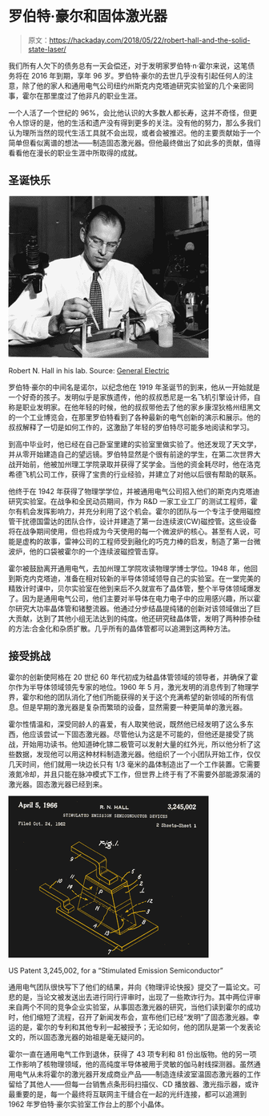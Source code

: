 # 罗伯特·豪尔和固体激光器

> 原文：<https://hackaday.com/2018/05/22/robert-hall-and-the-solid-state-laser/>

我们所有人欠下的债务总有一天会偿还，对于发明家罗伯特·n·霍尔来说，这笔债务将在 2016 年到期，享年 96 岁。罗伯特·豪尔的去世几乎没有引起任何人的注意，除了他的家人和通用电气公司纽约州斯克内克塔迪研究实验室的几个亲密同事，霍尔在那里度过了他非凡的职业生涯。

一个人活了一个世纪的 96%，会比他认识的大多数人都长寿，这并不奇怪，但更令人惊讶的是，他的生活和遗产没有得到更多的关注。没有他的努力，那么多我们认为理所当然的现代生活工具就不会出现，或者会被推迟。他的主要贡献始于一个简单但看似离谱的想法——制造固态激光器。但他最终做出了如此多的贡献，值得看看他在漫长的职业生涯中所取得的成就。

## 圣诞快乐

[![](img/b710cd75f24ce8a39cd5927245db5038.png)](https://hackaday.com/wp-content/uploads/2018/05/aax5npr-e1526860966762.jpg)

Robert N. Hall in his lab. Source: [General Electric](https://www.ge.com/reports/edisons-heir-bob-halls-invention-lit-future/)

罗伯特·豪尔的中间名是诺尔，以纪念他在 1919 年圣诞节的到来，他从一开始就是一个好奇的孩子。发明似乎是家族遗传，他的叔叔悉尼是一名飞机引擎设计师，自称是职业发明家。在他年轻的时候，他的叔叔带他去了他的家乡康涅狄格州纽黑文的一个工业博览会，在那里罗伯特看到了各种最新的电气创新的演示和展示。他的叔叔解释了一切是如何工作的，这激励了年轻的罗伯特尽可能多地阅读和学习。

到高中毕业时，他已经在自己卧室里建的实验室里做实验了。他还发现了天文学，并从零开始建造自己的望远镜。罗伯特显然是个很有前途的学生，在第二次世界大战开始前，他被加州理工学院录取并获得了奖学金。当他的资金耗尽时，他在洛克希德飞机公司工作，获得了宝贵的行业经验，并建立了对他以后很有帮助的联系。

他终于在 1942 年获得了物理学学位，并被通用电气公司招入他们的斯克内克塔迪研究实验室。在战争和全民动员期间，作为 R&D 一家工业工厂的测试工程师，霍尔有机会发挥影响力，并充分利用了这个机会。霍尔的团队与一个专注于使用磁控管干扰德国雷达的团队合作，设计并建造了第一台连续波(CW)磁控管。这些设备将在战争期间使用，但也将成为今天使用的每一个微波炉的核心。甚至有人说，可能是虚构的故事，雷神公司的工程师受到融化的巧克力棒的启发，制造了第一台微波炉，他的口袋被霍尔的一个连续波磁控管击穿。

霍尔被鼓励离开通用电气，去加州理工学院攻读物理学博士学位。1948 年，他回到斯克内克塔迪，准备在相对较新的半导体领域领导自己的实验室。在一堂完美的精致计时课中，贝尔实验室在他到来后不久就宣布了晶体管，整个半导体领域爆发了。因为是通用电气公司，他们主要对半导体在电力电子中的应用感兴趣，所以霍尔研究大功率晶体管和锗整流器。他通过分步结晶提纯锗的创新对该领域做出了巨大贡献，达到了其他小组无法达到的纯度。他还研究硅晶体管，发明了两种掺杂硅的方法:合金化和杂质扩散。几乎所有的晶体管都可以追溯到这两种方法。

## 接受挑战

霍尔的创新使阿格在 20 世纪 60 年代初成为硅晶体管领域的领导者，并确保了霍尔作为半导体领域领先专家的地位。1960 年 5 月，激光发明的消息传到了物理学界，霍尔和他的团队消化了他们所能获得的关于这个充满希望的新领域的所有信息。但是早期的激光器是复杂而繁琐的设备，显然需要一种更简单的激光器。

霍尔性情温和，深受同龄人的喜爱，有人取笑他说，既然他已经发明了这么多东西，他应该尝试一下固态激光器。尽管他认为这是不可能的，但他还是接受了挑战，开始用功读书。他知道砷化镓二极管可以发射大量的红外光，所以他分析了这些数据，发现他可以用这种材料制造激光器。他组织了一个小团队开始工作，仅仅几天时间，他们就用一块边长只有 1/3 毫米的晶体制造出了一个工作装置。它需要液氮冷却，并且只能在脉冲模式下工作，但世界上终于有了不需要外部能源泵浦的激光器。固态激光器已经到来。

[![](img/e48a65599508bbf6ca20e0c6b78e67f1.png)](https://hackaday.com/wp-content/uploads/2018/05/us3245002-0.png)

US Patent 3,245,002, for a “Stimulated Emission Semiconductor”

通用电气团队很快写下了他们的结果，并向《物理评论快报》提交了一篇论文。可悲的是，当论文被发送出去进行同行评审时，出现了一些欺诈行为。其中两位评审来自两个不同的竞争企业实验室，从事固态激光器的研究，当他们读到霍尔的成功时，他们缩短了流程，召开了新闻发布会，宣布他们已经“发明”了固态激光器。幸运的是，霍尔的专利和其他专利一起被授予；无论如何，他的团队是第一个发表论文的，所以固态激光器的始祖是毫无疑问的。

霍尔一直在通用电气工作到退休，获得了 43 项专利和 81 份出版物。他的另一项工作影响了核物理领域，他的高纯度半导体被用于灵敏的伽马射线探测器。虽然通用电气从未将霍尔的激光器开发成商业产品——制造连续波室温固态激光器的工作留给了其他人——但每一台销售点条形码扫描仪、CD 播放器、激光指示器，或许最重要的是，每一个最终将互联网主干缝合在一起的光纤连接，都可以追溯到 1962 年罗伯特·豪尔实验室工作台上的那个小晶体。